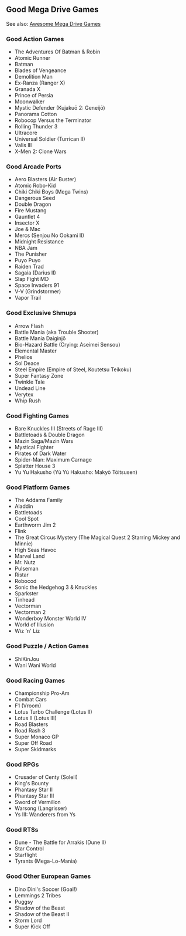 ## Good Mega Drive Games

See also: [Awesome Mega Drive Games](./README.md#awesome-mega-drive-games)


### Good Action Games

- The Adventures Of Batman & Robin
- Atomic Runner
- Batman
- Blades of Vengeance
- Demolition Man
- Ex-Ranza (Ranger X)
- Granada X
- Prince of Persia
- Moonwalker
- Mystic Defender (Kujakuō 2: Geneijō)
- Panorama Cotton
- Robocop Versus the Terminator
- Rolling Thunder 3
- Ultracore
- Universal Soldier (Turrican II)
- Valis III
- X-Men 2: Clone Wars

### Good Arcade Ports

- Aero Blasters (Air Buster)
- Atomic Robo-Kid
- Chiki Chiki Boys (Mega Twins)
- Dangerous Seed
- Double Dragon
- Fire Mustang
- Gauntlet 4
- Insector X
- Joe & Mac
- Mercs (Senjou No Ookami II)
- Midnight Resistance
- NBA Jam
- The Punisher
- Puyo Puyo
- Raiden Trad
- Sagaia (Darius II)
- Slap Fight MD
- Space Invaders 91
- V-V (Grindstormer)
- Vapor Trail

### Good Exclusive Shmups

- Arrow Flash
- Battle Mania (aka Trouble Shooter)
- Battle Mania Daiginjō
- Bio-Hazard Battle (Crying: Aseimei Sensou)
- Elemental Master
- Phelios
- Sol Deace
- Steel Empire (Empire of Steel, Koutetsu Teikoku)
- Super Fantasy Zone
- Twinkle Tale
- Undead Line
- Verytex
- Whip Rush

### Good Fighting Games

- Bare Knuckles III (Streets of Rage III)
- Battletoads & Double Dragon
- Mazin Saga/Mazin Wars
- Mystical Fighter
- Pirates of Dark Water
- Spider-Man: Maximum Carnage
- Splatter House 3
- Yu Yu Hakusho (Yū Yū Hakusho: Makyō Tōitsusen)

### Good Platform Games

- The Addams Family
- Aladdin
- Battletoads
- Cool Spot
- Earthworm Jim 2
- Flink
- The Great Circus Mystery (The Magical Quest 2 Starring Mickey and Minnie)
- High Seas Havoc
- Marvel Land
- Mr. Nutz
- Pulseman
- Ristar
- Robocod
- Sonic the Hedgehog 3 & Knuckles
- Sparkster
- Tinhead
- Vectorman
- Vectorman 2
- Wonderboy Monster World IV
- World of Illusion
- Wiz 'n' Liz

### Good Puzzle / Action Games

- ShiKinJou
- Wani Wani World

### Good Racing Games

- Championship Pro-Am
- Combat Cars
- F1 (Vroom)
- Lotus Turbo Challenge (Lotus II)
- Lotus II (Lotus III)
- Road Blasters
- Road Rash 3
- Super Monaco GP
- Super Off Road
- Super Skidmarks

### Good RPGs

- Crusader of Centy (Soleil)
- King's Bounty
- Phantasy Star II
- Phantasy Star III
- Sword of Vermillon
- Warsong (Langrisser)
- Ys III: Wanderers from Ys

### Good RTSs

- Dune - The Battle for Arrakis (Dune II)
- Star Control
- Starflight
- Tyrants (Mega-Lo-Mania)

### Good Other European Games

- Dino Dini's Soccer (Goal!)
- Lemmings 2 Tribes
- Puggsy
- Shadow of the Beast
- Shadow of the Beast II
- Storm Lord
- Super Kick Off
